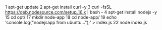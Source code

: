 1  apt-get update
2  apt-get install curl -y
3  curl -fsSL https://deb.nodesource.com/setup_16.x | bash -
4  apt-get install nodejs -y
15  cd opt/
17  mkdir node-app
18  cd node-app/
19  echo 'console.log("nodejsapp from ubuntu...");' > index.js
22  node index.js 



